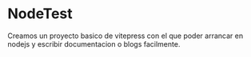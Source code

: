 # NodeTest
Creamos un proyecto basico de vitepress con el que poder arrancar en nodejs y escribir documentacion o blogs facilmente.
